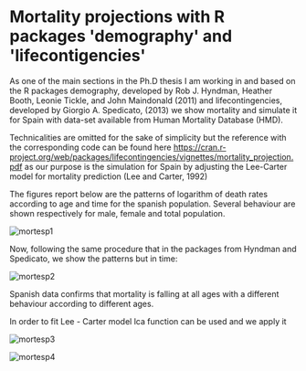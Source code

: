 # Mortality projections with R packages 'demography' and 'lifecontigencies'

As one of the main sections in the Ph.D thesis I am working in and based on the R packages demography, developed by Rob J. Hyndman, Heather Booth, Leonie Tickle, and John Maindonald (2011)  and lifecontingencies, developed by Giorgio A. Spedicato, (2013) we show mortality and simulate it for Spain with 
data-set available from Human Mortality Database (HMD).

Technicalities are omitted for the sake of simplicity but the reference with the corresponding code can be found here 
https://cran.r-project.org/web/packages/lifecontingencies/vignettes/mortality_projection.pdf
as our purpose is the simulation for Spain by adjusting the Lee-Carter model for mortality prediction (Lee and Carter, 1992)

The figures report below are the patterns of logarithm of death rates according to age and time for the spanish population.
Several behaviour are shown respectively for male, female and total population.

![mortesp1](https://user-images.githubusercontent.com/45860181/52142482-0d624680-2659-11e9-993d-fb51fe0e343f.png)

Now, following the same procedure that in the packages from Hyndman and Spedicato, we show the patterns but in time:

![mortesp2](https://user-images.githubusercontent.com/45860181/52142831-1869a680-265a-11e9-8bf1-62849230b635.png)

Spanish data confirms that mortality is falling at all ages with a different behaviour according to different ages.

In order to fit Lee - Carter model lca function can be used and we apply it 

![mortesp3](https://user-images.githubusercontent.com/45860181/52143349-82368000-265b-11e9-8cf6-66d883d6ab87.png)

![mortesp4](https://user-images.githubusercontent.com/45860181/52143504-f40ec980-265b-11e9-970f-9d526a78e84a.png)
